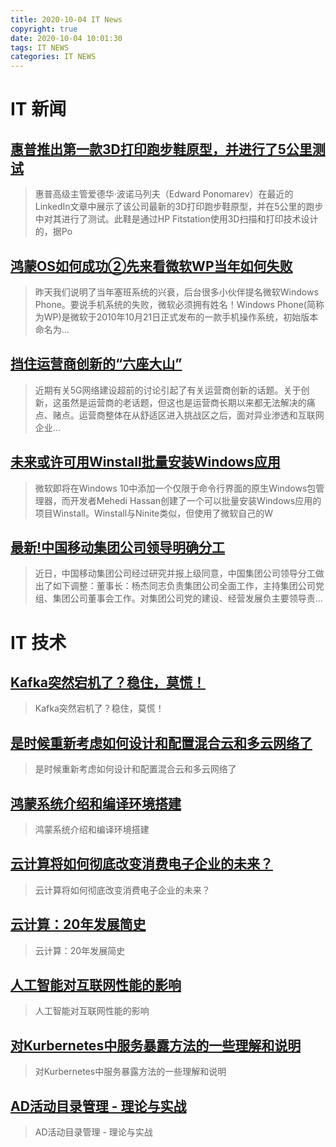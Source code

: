 ```yaml
---
title: 2020-10-04 IT News
copyright: true
date: 2020-10-04 10:01:30
tags: IT NEWS
categories: IT NEWS
---
```

# IT 新闻 
 ## [惠普推出第一款3D打印跑步鞋原型，并进行了5公里测试](http://mp.weixin.qq.com/s?src=11&timestamp=1601776804&ver=2623&signature=l0DkJ-4JUSeBIZCaZBvK8Il9omvR4LS-sZIfGYS1HwpwpmlKTkQeHKkc-oMsK72ruQJgKiuqQbS*5BAh*-cwD27k50ERBN0vrYB-CO-2Kk9-6K7AgIpE*DiwrUnE*PtX&new=1)
 > 惠普高级主管爱德华·波诺马列夫（Edward Ponomarev）在最近的LinkedIn文章中展示了该公司最新的3D打印跑步鞋原型，并在5公里的跑步中对其进行了测试。此鞋是通过HP Fitstation使用3D扫描和打印技术设计的，据Po
 ## [鸿蒙OS如何成功②先来看微软WP当年如何失败](http://mp.weixin.qq.com/s?src=11&timestamp=1601776804&ver=2623&signature=nDVutQGUR81pXFDWTEC6TrozUaCVygXqRGHvEpSBu01GrWn9oOS*IkT2VVM0npFZ4XrXMIiZETLyeeAw361l*019guJI*GHFhNn6V5bd7zNHX5f6JXhhWyQ9z5lWaujR&new=1)
 > 昨天我们说明了当年塞班系统的兴衰，后台很多小伙伴提名微软Windows Phone。要说手机系统的失败，微软必须拥有姓名！Windows Phone(简称为WP)是微软于2010年10月21日正式发布的一款手机操作系统，初始版本命名为...
 ## [挡住运营商创新的“六座大山”](http://mp.weixin.qq.com/s?src=11&timestamp=1601776804&ver=2623&signature=pTlLd-jnlrbpLwHnYl2HUqwQWB9kCB7g12YrZb1WY-xKEKR-Il2GsILXYEPEefZnu4fYoLO*e3C30gpQuiCEOBv7sicbBF7rVHWdOj4QTibMZgT7mxVbO9Q75yv5aV2m&new=1)
 > 近期有关5G网络建设超前的讨论引起了有关运营商创新的话题。关于创新，这虽然是运营商的老话题，但这也是运营商长期以来都无法解决的痛点、赌点。运营商整体在从舒适区进入挑战区之后，面对异业渗透和互联网企业...
 ## [未来或许可用Winstall批量安装Windows应用](http://mp.weixin.qq.com/s?src=11&timestamp=1601776804&ver=2623&signature=pCLKIgSytwWRLBNwMzrzEl7nt935cn*cc0uhdI4opgi*5ZvzH3NQxs8qs0jjvFeKt-2UNuLYJhVrV4PGAcWsL6llmdJK9-cXAYBsYBqOadg9TAUMrFmI6Ru6c30-F147&new=1)
 > 微软即将在Windows 10中添加一个仅限于命令行界面的原生Windows包管理器，而开发者Mehedi Hassan创建了一个可以批量安装Windows应用的项目Winstall。Winstall与Ninite类似，但使用了微软自己的W
 ## [最新!中国移动集团公司领导明确分工](http://mp.weixin.qq.com/s?src=11&timestamp=1601776804&ver=2623&signature=zrlrMsisU8-b1Y3v1lWo*AE500hHz0Y4*CEOjiaKFpoLbYZmGNQg9ImfFX1Cxh*I1JLPrnimAP9aKvvji2ysalcBPgoLEr*wEqNBRElhszu0ylEnKboizii8UtFyGl--&new=1)
 > 近日，中国移动集团公司经过研究并报上级同意，中国集团公司领导分工做出了如下调整：董事长：杨杰同志负责集团公司全面工作，主持集团公司党组、集团公司董事会工作。对集团公司党的建设、经营发展负主要领导责...
# IT 技术 
 ## [Kafka突然宕机了？稳住，莫慌！](http://developer.51cto.com/art/202009/627671.htm)
 > Kafka突然宕机了？稳住，莫慌！
 ## [是时候重新考虑如何设计和配置混合云和多云网络了](http://cloud.51cto.com/art/202009/627611.htm)
 > 是时候重新考虑如何设计和配置混合云和多云网络了
 ## [鸿蒙系统介绍和编译环境搭建](http://os.51cto.com/art/202009/627665.htm)
 > 鸿蒙系统介绍和编译环境搭建
 ## [云计算将如何彻底改变消费电子企业的未来？](http://cloud.51cto.com/art/202009/627612.htm)
 > 云计算将如何彻底改变消费电子企业的未来？
 ## [云计算：20年发展简史](http://cloud.51cto.com/art/202009/627606.htm)
 > 云计算：20年发展简史
 ## [人工智能对互联网性能的影响](http://ai.51cto.com/art/202009/627592.htm)
 > 人工智能对互联网性能的影响
 ## [对Kurbernetes中服务暴露方法的一些理解和说明](http://developer.51cto.com/art/202009/627599.htm)
 > 对Kurbernetes中服务暴露方法的一些理解和说明
 ## [AD活动目录管理 - 理论与实战](http://fellow.51cto.com/art/202007/622442.htm?qd=51ctojrzd)
 > AD活动目录管理 - 理论与实战

    